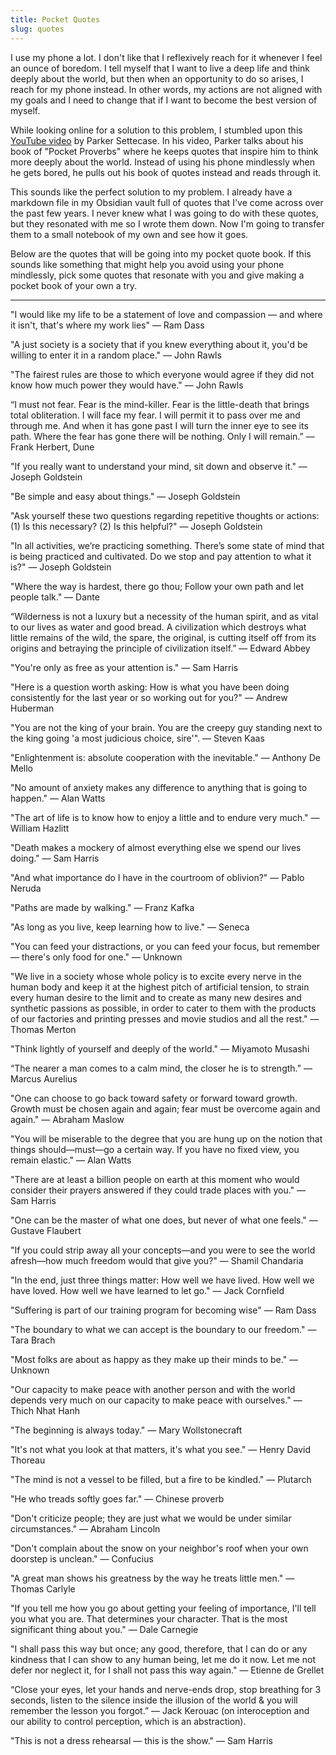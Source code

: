 ```yaml
---
title: Pocket Quotes
slug: quotes
---
```


I use my phone a lot. I don't like that I reflexively reach for it whenever I feel an ounce of boredom. I tell myself that I want to live a deep life and think deeply about the world, but then when an opportunity to do so arises, I reach for my phone instead. In other words, my actions are not aligned with my goals and I need to change that if I want to become the best version of myself.

While looking online for a solution to this problem, I stumbled upon this [YouTube video](https://www.youtube.com/watch?v=BKyEDfnDAWM) by Parker Settecase. In his video, Parker talks about his book of "Pocket Proverbs" where he keeps quotes that inspire him to think more deeply about the world. Instead of using his phone mindlessly when he gets bored, he pulls out his book of quotes instead and reads through it.

This sounds like the perfect solution to my problem. I already have a markdown file in my Obsidian vault full of quotes that I've come across over the past few years. I never knew what I was going to do with these quotes, but they resonated with me so I wrote them down. Now I'm going to transfer them to a small notebook of my own and see how it goes.

Below are the quotes that will be going into my pocket quote book. If this sounds like something that might help you avoid using your phone mindlessly, pick some quotes that resonate with you and give making a pocket book of your own a try.

---

"I would like my life to be a statement of love and compassion — and where it isn't, that's where my work lies" 
— Ram Dass

"A just society is a society that if you knew everything about it, you'd be willing to enter it in a random place." 
— John Rawls

"The fairest rules are those to which everyone would agree if they did not know how much power they would have." 
— John Rawls

“I must not fear. Fear is the mind-killer. Fear is the little-death that brings total obliteration. I will face my fear. I will permit it to pass over me and through me. And when it has gone past I will turn the inner eye to see its path. Where the fear has gone there will be nothing. Only I will remain.” — Frank Herbert, Dune

"If you really want to understand your mind, sit down and observe it." — Joseph Goldstein

"Be simple and easy about things." — Joseph Goldstein 

"Ask yourself these two questions regarding repetitive thoughts or actions: (1) Is this necessary? (2) Is this helpful?" — Joseph Goldstein

"In all activities, we’re practicing something. There’s some state of mind that is being practiced and cultivated. Do we stop and pay attention to what it is?" — Joseph Goldstein

"Where the way is hardest, there go thou; Follow your own path and let people talk." — Dante

“Wilderness is not a luxury but a necessity of the human spirit, and as vital to our lives as water and good bread. A civilization which destroys what little remains of the wild, the spare, the original, is cutting itself off from its origins and betraying the principle of civilization itself.” — Edward Abbey

"You're only as free as your attention is." — Sam Harris

"Here is a question worth asking: How is what you have been doing consistently for the last year or so working out for you?" — Andrew Huberman

"You are not the king of your brain. You are the creepy guy standing next to the king going 'a most judicious choice, sire'". — Steven Kaas

"Enlightenment is: absolute cooperation with the inevitable." — Anthony De Mello

"No amount of anxiety makes any difference to anything that is going to happen." — Alan Watts

"The art of life is to know how to enjoy a little and to endure very much." — William Hazlitt

"Death makes a mockery of almost everything else we spend our lives doing." — Sam Harris

"And what importance do I have in the courtroom of oblivion?" — Pablo Neruda 

"Paths are made by walking." — Franz Kafka

"As long as you live, keep learning how to live." — Seneca 

"You can feed your distractions, or you can feed your focus, but remember — there's only food for one." — Unknown 

"We live in a society whose whole policy is to excite every nerve in the human body and keep it at the highest pitch of artificial tension, to strain every human desire to the limit and to create as many new desires and synthetic passions as possible, in order to cater to them with the products of our factories and printing presses and movie studios and all the rest." — Thomas Merton

"Think lightly of yourself and deeply of the world." — Miyamoto Musashi

“The nearer a man comes to a calm mind, the closer he is to strength.”
— Marcus Aurelius

"One can choose to go back toward safety or forward toward growth. Growth must be chosen again and again; fear must be overcome again and again." — Abraham Maslow

"You will be miserable to the degree that you are hung up on the notion that things should—must—go a certain way. If you have no fixed view, you remain elastic." — Alan Watts

"There are at least a billion people on earth at this moment who would consider their prayers answered if they could trade places with you." — Sam Harris

"One can be the master of what one does, but never of what one feels." — Gustave Flaubert

"If you could strip away all your concepts—and you were to see the world afresh—how much freedom would that give you?" — Shamil Chandaria  

"In the end, just three things matter: How well we have lived. How well we have loved. How well we have learned to let go." — Jack Cornfield

"Suffering is part of our training program for becoming wise" — Ram Dass 

"The boundary to what we can accept is the boundary to our freedom." — Tara Brach

"Most folks are about as happy as they make up their minds to be." — Unknown

"Our capacity to make peace with another person and with the world depends very much on our capacity to make peace with ourselves." — Thich Nhat Hanh

"The beginning is always today." — Mary Wollstonecraft 

"It's not what you look at that matters, it's what you see." — Henry David Thoreau

"The mind is not a vessel to be filled, but a fire to be kindled." — Plutarch 

"He who treads softly goes far." — Chinese proverb

"Don't criticize people; they are just what we would be under similar circumstances."  — Abraham Lincoln

"Don't complain about the snow on your neighbor's roof when your own doorstep is unclean." — Confucius 

"A great man shows his greatness by the way he treats little men." — Thomas Carlyle

"If you tell me how you go about getting your feeling of importance, I'll tell you what you are. That determines your character. That is the most significant thing about you." — Dale Carnegie

"I shall pass this way but once; any good, therefore, that I can do or any kindness that I can show to any human being, let me do it now. Let me not defer nor neglect it, for I shall not pass this way again." — Etienne de Grellet

“Close your eyes, let your hands and nerve-ends drop, stop breathing for 3 seconds, listen to the silence inside the illusion of the world & you will remember the lesson you forgot.” — Jack Kerouac (on interoception and our ability to control perception, which is an abstraction).

"This is not a dress rehearsal — this is the show." — Sam Harris
